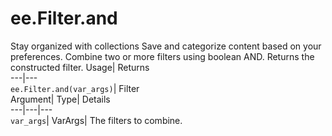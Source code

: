  
#  ee.Filter.and 
Stay organized with collections  Save and categorize content based on your preferences. 
Combine two or more filters using boolean AND. 
Returns the constructed filter.
Usage| Returns  
---|---  
`ee.Filter.and(var_args)`| Filter  
Argument| Type| Details  
---|---|---  
`var_args`| VarArgs| The filters to combine.  
